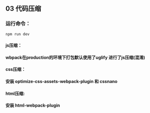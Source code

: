 ## 03 代码压缩
### 运行命令：
```
npm run dev 
```
#### js压缩：
#### wbpack在production的环境下打包默认使用了uglify 进行了js压缩(混淆)
#### css压缩：
#### 安装 optimize-css-assets-webpack-plugin 和 cssnano
#### html压缩:
#### 安装 html-webpack-plugin








